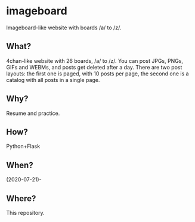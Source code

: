 # imageboard
Imageboard-like website with boards /a/ to /z/.

## What?
4chan-like website with 26 boards, /a/ to /z/. You can post JPGs, PNGs, GIFs and WEBMs,
and posts get deleted after a day. There are two post layouts: the first one is paged, with
10 posts per page, the second one is a catalog with all posts in a single page.

## Why?
Resume and practice.

## How?
Python+Flask

## When?
(2020-07-21)-

## Where?
This repository.
